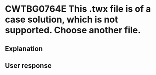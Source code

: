 # CWTBG0764E This .twx file is of a case solution, which is not supported. Choose another file.

## Explanation

## User response